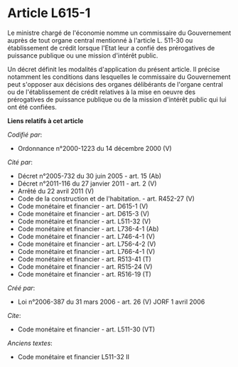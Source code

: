 # Article L615-1

Le ministre chargé de l'économie nomme un commissaire du Gouvernement auprès de tout organe central mentionné à l'article L.
511-30 ou établissement de crédit lorsque l'Etat leur a confié des prérogatives de puissance publique ou une mission
d'intérêt public. 

Un décret définit les modalités d'application du présent article. Il précise notamment les conditions dans lesquelles le
commissaire du Gouvernement peut s'opposer aux décisions des organes délibérants de l'organe central ou de l'établissement de
crédit relatives à la mise en oeuvre des prérogatives de puissance publique ou de la mission d'intérêt public qui lui ont été
confiées.

**Liens relatifs à cet article**

_Codifié par_:

  - Ordonnance n°2000-1223 du 14 décembre 2000 (V)

_Cité par_:

  - Décret n°2005-732 du 30 juin 2005 - art. 15 (Ab)
  - Décret n°2011-116 du 27 janvier 2011 - art. 2 (V)
  - Arrêté du 22 avril 2011 (V)
  - Code de la construction et de l'habitation. - art. R452-27 (V)
  - Code monétaire et financier - art. D615-1 (V)
  - Code monétaire et financier - art. D615-3 (V)
  - Code monétaire et financier - art. L511-32 (V)
  - Code monétaire et financier - art. L736-4-1 (Ab)
  - Code monétaire et financier - art. L746-4-1 (V)
  - Code monétaire et financier - art. L756-4-2 (V)
  - Code monétaire et financier - art. L766-4-1 (V)
  - Code monétaire et financier - art. R513-41 (T)
  - Code monétaire et financier - art. R515-24 (V)
  - Code monétaire et financier - art. R516-19 (T)

_Créé par_:

  - Loi n°2006-387 du 31 mars 2006 - art. 26 (V) JORF 1 avril 2006

_Cite_:

  - Code monétaire et financier - art. L511-30 (VT)

_Anciens textes_:

  - Code monétaire et financier L511-32 II
